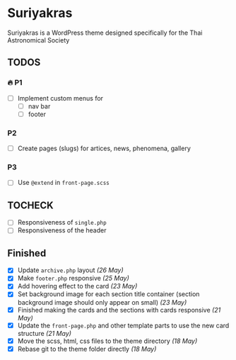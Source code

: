 # Suriyakras

Suriyakras is a WordPress theme designed specifically for the Thai Astronomical Society

## TODOS

### 🔥 P1

- [ ] Implement custom menus for
  - [ ] nav bar
  - [ ] footer

### P2

- [ ] Create pages (slugs) for artices, news, phenomena, gallery

### P3

- [ ] Use `@extend` in `front-page.scss`

## TOCHECK

- [ ] Responsiveness of `single.php`
- [ ] Responsiveness of the header

## Finished

- [x] Update `archive.php` layout *(26 May)*
- [x] Make `footer.php` responsive *(25 May)*
- [x] Add hovering effect to the card *(23 May)*
- [x] Set background image for each section title container (section background image should only appear on small) *(23 May)*
- [x] Finished making the cards and the sections with cards responsive *(21 May)*
- [x] Update the `front-page.php` and other template parts to use the new card structure *(21 May)*
- [x] Move the scss, html, css files to the theme directory *(18 May)*
- [x] Rebase git to the theme folder directly *(18 May)*
